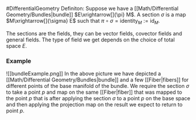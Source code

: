 #DifferentialGeometry
Definiton: Suppose we have a [[Math/Differential Geometry/Bundles|bundle]] $E\xrightarrow[]{\pi} M$. A section $\sigma$ is a map $M\xrightarrow[]{\sigma} E$ such that $\pi\circ\sigma = \text{identity}_M:= \text{id}_M$.

The sections are the fields, they can be vector fields, covector fields and general fields. The type of field we get depends on the choice of total space $E$.

### Example
![[bundleExample.png]]
In the above picture we have depicted a  [[Math/Differential Geometry/Bundles|bundle]] and a few [[Fiber|fibers]] for different points of the base manifold of the bundle. We require the section $\sigma$ to take a point $p$ and map on the same [[Fiber|fiber]] that was mapped to the point $p$ that is after applying the section $\sigma$ to a point $p$ on the base space and then applying the projection map on the result we expect to return to point $p$.  